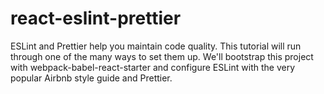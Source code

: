 # react-eslint-prettier
ESLint and Prettier help you maintain code quality. This tutorial will run through one of the many ways to set them up.
We'll bootstrap this project with webpack-babel-react-starter and configure ESLint with the very popular Airbnb style guide and Prettier.
